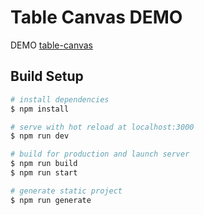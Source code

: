 # Table Canvas DEMO
DEMO  [table-canvas](https://mellow-kitten-62a288.netlify.app/)
## Build Setup

```bash
# install dependencies
$ npm install

# serve with hot reload at localhost:3000
$ npm run dev

# build for production and launch server
$ npm run build
$ npm run start

# generate static project
$ npm run generate
```


